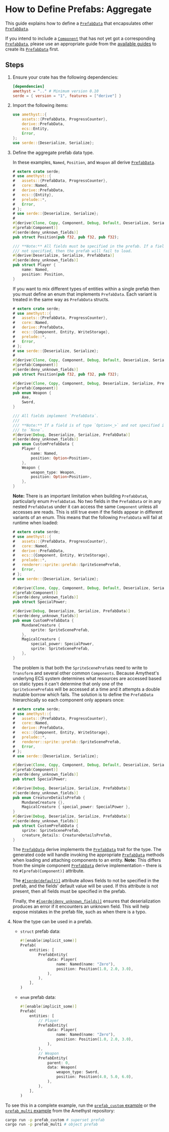 # How to Define Prefabs: Aggregate

This guide explains how to define a [`PrefabData`] that encapsulates other [`PrefabData`].

If you intend to include a [`Component`] that has not yet got a corresponding [`PrefabData`], please use an appropriate guide from the [available guides][bk_prefab_prelude] to create its [`PrefabData`] first.

## Steps

1. Ensure your crate has the following dependencies:

   ```toml
   [dependencies]
   amethyst = ".." # Minimum version 0.10
   serde = { version = "1", features = ["derive"] }
   ```

1. Import the following items:

   ```rust
   use amethyst::{
       assets::{PrefabData, ProgressCounter},
       derive::PrefabData,
       ecs::Entity,
       Error,
   };
   use serde::{Deserialize, Serialize};
   ```

1. Define the aggregate prefab data type.

   In these examples, `Named`, `Position`, and `Weapon` all derive [`PrefabData`].

   ```rust
   # extern crate serde;
   # use amethyst::{
   #   assets::{PrefabData, ProgressCounter},
   #   core::Named,
   #   derive::PrefabData,
   #   ecs::{Entity},
   #   prelude::*,
   #   Error,
   # };
   # use serde::{Deserialize, Serialize};
   # 
   #[derive(Clone, Copy, Component, Debug, Default, Deserialize, Serialize, PrefabData)]
   #[prefab(Component)]
   #[serde(deny_unknown_fields)]
   pub struct Position(pub f32, pub f32, pub f32);

   /// **Note:** All fields must be specified in the prefab. If a field is
   /// not specified, then the prefab will fail to load.
   #[derive(Deserialize, Serialize, PrefabData)]
   #[serde(deny_unknown_fields)]
   pub struct Player {
       name: Named,
       position: Position,
   }
   ```

   If you want to mix different types of entities within a single prefab then you must define an enum that implements `PrefabData`. Each variant is treated in the same way as `PrefabData` structs.

   ```rust
   # extern crate serde;
   # use amethyst::{
   #   assets::{PrefabData, ProgressCounter},
   #   core::Named,
   #   derive::PrefabData,
   #   ecs::{Component, Entity, WriteStorage},
   #   prelude::*,
   #   Error,
   # };
   # use serde::{Deserialize, Serialize};
   # 
   #[derive(Clone, Copy, Component, Debug, Default, Deserialize, Serialize, PrefabData)]
   #[prefab(Component)]
   #[serde(deny_unknown_fields)]
   pub struct Position(pub f32, pub f32, pub f32);

   #[derive(Clone, Copy, Component, Debug, Deserialize, Serialize, PrefabData)]
   #[prefab(Component)]
   pub enum Weapon {
       Axe,
       Sword,
   }

   /// All fields implement `PrefabData`.
   ///
   /// **Note:** If a field is of type `Option<_>` and not specified in the prefab, it will default
   /// to `None`.
   #[derive(Debug, Deserialize, Serialize, PrefabData)]
   #[serde(deny_unknown_fields)]
   pub enum CustomPrefabData {
       Player {
           name: Named,
           position: Option<Position>,
       },
       Weapon {
           weapon_type: Weapon,
           position: Option<Position>,
       },
   }
   ```

   **Note:** There is an important limitation when building `PrefabData`s, particularly enum `PrefabData`s. No two fields in the `PrefabData` or in any nested `PrefabData`s under it can access the same `Component` unless all accesses are reads. This is still true even if the fields appear in different variants of an enum. This means that the following `PrefabData` will fail at runtime when loaded:

   ```rust
   # extern crate serde;
   # use amethyst::{
   #   assets::{PrefabData, ProgressCounter},
   #   core::Named,
   #   derive::PrefabData,
   #   ecs::{Component, Entity, WriteStorage},
   #   prelude::*,
   #   renderer::sprite::prefab::SpriteScenePrefab,
   #   Error,
   # };
   # use serde::{Deserialize, Serialize};

   #[derive(Clone, Copy, Component, Debug, Default, Deserialize, Serialize, PrefabData)]
   #[prefab(Component)]
   #[serde(deny_unknown_fields)]
   pub struct SpecialPower;

   #[derive(Debug, Deserialize, Serialize, PrefabData)]
   #[serde(deny_unknown_fields)]
   pub enum CustomPrefabData {
       MundaneCreature {
           sprite: SpriteScenePrefab,
       },
       MagicalCreature {
           special_power: SpecialPower,
           sprite: SpriteScenePrefab,
       },
   }
   ```

   The problem is that both the `SpriteScenePrefab`s need to write to `Transform` and several other common `Components`. Because Amythest's underlyng ECS system determines what resources are accessed based on static types it can't determine that only one of the `SpriteScenePrefab`s will be accessed at a time and it attempts a double mutable borrow which fails. The solution is to define the `PrefabData` hierarchically so each component only appears once:

   ```rust
   # extern crate serde;
   # use amethyst::{
   #   assets::{PrefabData, ProgressCounter},
   #   core::Named,
   #   derive::PrefabData,
   #   ecs::{Component, Entity, WriteStorage},
   #   prelude::*,
   #   renderer::sprite::prefab::SpriteScenePrefab,
   #   Error,
   # };
   # use serde::{Deserialize, Serialize};

   #[derive(Clone, Copy, Component, Debug, Default, Deserialize, Serialize, PrefabData)]
   #[prefab(Component)]
   #[serde(deny_unknown_fields)]
   pub struct SpecialPower;

   #[derive(Debug, Deserialize, Serialize, PrefabData)]
   #[serde(deny_unknown_fields)]
   pub enum CreatureDetailsPrefab {
       MundaneCreature {},
       MagicalCreature { special_power: SpecialPower },
   }
   #[derive(Debug, Deserialize, Serialize, PrefabData)]
   #[serde(deny_unknown_fields)]
   pub struct CustomPrefabData {
       sprite: SpriteScenePrefab,
       creature_details: CreatureDetailsPrefab,
   }
   ```

   The [`PrefabData`][api_pf_derive] derive implements the [`PrefabData`] trait for the type. The generated code will handle invoking the appropriate [`PrefabData`] methods when loading and attaching components to an entity. **Note:** This differs from the simple component [`PrefabData`] derive implementation – there is no `#[prefab(Component)]` attribute.

   The [`#[serde(default)]`][ser_def] attribute allows fields to not be specified in the prefab, and the fields' default value will be used. If this attribute is not present, then all fields must be specified in the prefab.

   Finally, the [`#[serde(deny_unknown_fields)]`][ser_unk] ensures that deserialization produces an error if it encounters an unknown field. This will help expose mistakes in the prefab file, such as when there is a typo.

1. Now the type can be used in a prefab.

   - `struct` prefab data:

     ```rust
     #![enable(implicit_some)]
     Prefab(
         entities: [
             PrefabEntity(
                 data: Player(
                     name: Named(name: "Zero"),
                     position: Position(1.0, 2.0, 3.0),
                 ),
             ),
         ],
     )
     ```

   - `enum` prefab data:

     ```rust
     #![enable(implicit_some)]
     Prefab(
         entities: [
             // Player
             PrefabEntity(
                 data: Player(
                     name: Named(name: "Zero"),
                     position: Position(1.0, 2.0, 3.0),
                 ),
             ),
             // Weapon
             PrefabEntity(
                 parent: 0,
                 data: Weapon(
                     weapon_type: Sword,
                     position: Position(4.0, 5.0, 6.0),
                 ),
             ),
         ],
     )
     ```

To see this in a complete example, run the [`prefab_custom` example][repo_prefab_custom] or the [`prefab_multi` example][repo_prefab_multi] from the Amethyst repository:

```bash
cargo run -p prefab_custom # superset prefab
cargo run -p prefab_multi # object prefab
```

[api_pf_derive]: https://docs.amethyst.rs/master/amethyst_derive/derive.PrefabData.html
[bk_prefab_prelude]: how_to_define_prefabs_prelude.html
[repo_prefab_custom]: https://github.com/amethyst/amethyst/tree/master/examples/prefab_custom
[repo_prefab_multi]: https://github.com/amethyst/amethyst/tree/master/examples/prefab_multi
[ser_def]: https://serde.rs/container-attrs.html#default
[ser_unk]: https://serde.rs/container-attrs.html#deny_unknown_fields
[`component`]: https://docs.rs/specs/~0.16/specs/trait.Component.html
[`prefabdata`]: https://docs.amethyst.rs/master/amethyst_assets/trait.PrefabData.html
